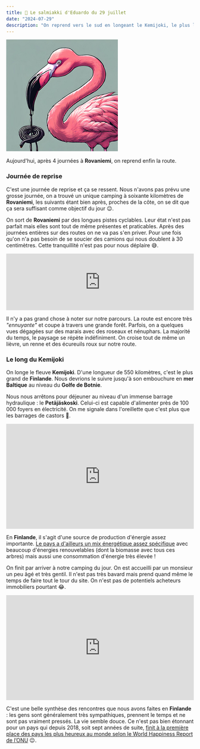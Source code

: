 ```yaml
---
title: 🍬 Le salmiakki d'Eduardo du 29 juillet
date: "2024-07-29"
description: "On reprend vers le sud en longeant le Kemijoki, le plus long fleuve de Finlande !"
---
```


![Salmiakki d'Eduardo](../salmiakki_eduardo.png)

Aujourd'hui, après 4 journées à **Rovaniemi**, on reprend enfin la route. 

### Journée de reprise
C'est une journée de reprise et ça se ressent. Nous n'avons pas prévu une grosse journée, on a trouvé un unique camping à soixante kilomètres de **Rovaniemi**, les suivants étant bien après, proches de la côte, on se dit que ça sera suffisant comme objectif du jour 😉. 

On sort de **Rovaniemi** par des longues pistes cyclables. Leur état n'est pas parfait mais elles sont tout de même présentes et praticables. Après des journées entières sur des routes on ne va pas s'en priver. Pour une fois qu'on n'a pas besoin de se soucier des camions qui nous doublent à 30 centimètres. Cette tranquillité n'est pas pour nous déplaire 😅.

<div style="left: 0; width: 100%; height: 152px; position: relative;"><iframe src="https://open.spotify.com/embed/track/3OUExRnXWXzMc5sJ39u7ru?utm_source=oembed" style="top: 0; left: 0; width: 100%; height: 100%; position: absolute; border: 0;" allowfullscreen allow="clipboard-write; encrypted-media; fullscreen; picture-in-picture;"></iframe></div>

Il n'y a pas grand chose à noter sur notre parcours. La route est encore très *"ennuyante"* et coupe à travers une grande forêt. Parfois, on a quelques vues dégagées sur des marais avec des roseaux et nénuphars. La majorité du temps, le paysage se répète indéfiniment. On croise tout de même un lièvre, un renne et des écureuils roux sur notre route.

### Le long du Kemijoki 
On longe le fleuve **Kemijoki**. D'une longueur de 550 kilomètres, c'est le plus grand de **Finlande**. Nous devrions le suivre jusqu'à son embouchure en **mer Baltique** au niveau du **Golfe de Botnie**.

Nous nous arrêtons pour déjeuner au niveau d'un immense barrage hydraulique : le **Petäjäskoski**. Celui-ci est capable d'alimenter près de 100 000 foyers en électricité. On me signale dans l'oreillette que c'est plus que les barrages de castors 🦫.

<div style="width: 100%; height: 0; position: relative; padding-bottom: 56%;"><iframe src="https://giphy.com/1FJayrPE7XGDe" style="top: 0; left: 0; width: 100%; height: 100%; position: absolute; border: 0;" allowfullscreen scrolling="no" allow="encrypted-media;" class="giphy-embed"></iframe></div> 

En **Finlande**, il s'agit d'une source de production d'énergie assez importante. [Le pays a d'ailleurs un mix énergétique assez spécifique](https://fr.m.wikipedia.org/wiki/%C3%89nergie_en_Finlande) avec  beaucoup d'énergies renouvelables (dont la biomasse avec tous ces arbres) mais aussi une consommation d'énergie très élevée !
 
On finit par arriver à notre camping du jour. On est accueilli par un monsieur un peu âgé et très gentil. Il n'est pas très bavard mais prend quand même le temps de faire tout le tour du site. On n'est pas de potentiels acheteurs immobiliers pourtant 😂.

<div style="width: 100%; height: 0; position: relative; padding-bottom: 56%;"><iframe src="https://giphy.com/embed/pPiDWZJXgchkzKWr1a" style="top: 0; left: 0; width: 100%; height: 100%; position: absolute; border: 0;" allowfullscreen scrolling="no" allow="encrypted-media;" class="giphy-embed"></iframe></div> 

C'est une belle synthèse des rencontres que nous avons faites en **Finlande** : les gens sont généralement très sympathiques, prennent le temps et ne sont pas vraiment pressés. La vie semble douce. Ce n'est pas bien étonnant pour un pays qui depuis 2018, soit sept années de suite, [finit à la première place des pays les plus heureux au monde selon le World Happiness Report de l’ONU](https://finland.fi/fr/vie-amp-societe/la-finlande-en-tete-du-world-happiness-report-pour-la-7eme-annee-de-suite-les-autres-pays-nordiques-dans-le-top-7/) 😉.